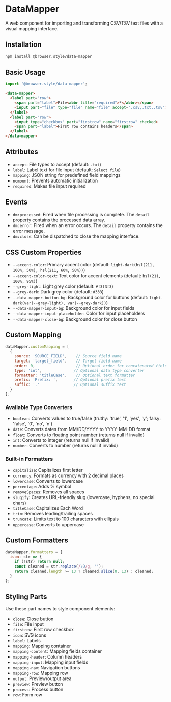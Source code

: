 # DataMapper

A web component for importing and transforming CSV/TSV text files with a visual mapping interface.

## Installation

```bash
npm install @browser.style/data-mapper
```

## Basic Usage

```javascript
import '@browser.style/data-mapper';
```

```html
<data-mapper>
  <label part="row">
    <span part="label">File<abbr title="required">*</abbr></span>
    <input part="file" type="file" name="file" accept=".csv,.txt,.tsv">
  </label>
  <label part="row">
    <input type="checkbox" part="firstrow" name="firstrow" checked>
    <span part="label">First row contains headers</span>
  </label>
</data-mapper>
```

## Attributes

- `accept`: File types to accept (default: `.txt`)
- `label`: Label text for file input (default: `Select file`)
- `mapping`: JSON string for predefined field mappings
- `nomount`: Prevents automatic initialization
- `required`: Makes file input required

## Events

- `dm:processed`: Fired when file processing is complete. The `detail` property contains the processed data array.
- `dm:error`: Fired when an error occurs. The `detail` property contains the error message.
- `dm:close`: Can be dispatched to close the mapping interface.

## CSS Custom Properties

- `--accent-color`: Primary accent color (default: `light-dark(hsl(211, 100%, 50%), hsl(211, 60%, 50%))`)
- `--accent-color-text`: Text color for accent elements (default: `hsl(211, 100%, 95%)`)
- `--grey-light`: Light grey color (default: `#f3f3f3`)
- `--grey-dark`: Dark grey color (default: `#333`)
- `--data-mapper-button-bg`: Background color for buttons (default: `light-dark(var(--grey-light), var(--grey-dark))`)
- `--data-mapper-input-bg`: Background color for input fields
- `--data-mapper-input-placeholder`: Color for input placeholders
- `--data-mapper-close-bg`: Background color for close button

## Custom Mapping

```javascript
dataMapper.customMapping = [
  { 
    source: 'SOURCE_FIELD',    // Source field name
    target: 'target_field',    // Target field name
    order: 0,                  // Optional order for concatenated fields
    type: 'int',              // Optional data type converter
    formatter: 'titleCase',    // Optional text formatter
    prefix: 'Prefix: ',       // Optional prefix text
    suffix: '.'               // Optional suffix text
  }
];
```

### Available Type Converters

- `boolean`: Converts values to true/false (truthy: 'true', '1', 'yes', 'y'; falsy: 'false', '0', 'no', 'n')
- `date`: Converts dates from MM/DD/YYYY to YYYY-MM-DD format
- `float`: Converts to floating point number (returns null if invalid)
- `int`: Converts to integer (returns null if invalid)
- `number`: Converts to number (returns null if invalid)

### Built-in Formatters

- `capitalize`: Capitalizes first letter
- `currency`: Formats as currency with 2 decimal places
- `lowercase`: Converts to lowercase
- `percentage`: Adds % symbol
- `removeSpaces`: Removes all spaces
- `slugify`: Creates URL-friendly slug (lowercase, hyphens, no special chars)
- `titleCase`: Capitalizes Each Word
- `trim`: Removes leading/trailing spaces
- `truncate`: Limits text to 100 characters with ellipsis
- `uppercase`: Converts to uppercase

## Custom Formatters

```javascript
dataMapper.formatters = {
  isbn: str => {
    if (!str) return null;
    const cleaned = str.replace(/\D/g, '');
    return cleaned.length >= 13 ? cleaned.slice(0, 13) : cleaned;
  }
};
```

## Styling Parts

Use these part names to style component elements:

- `close`: Close button
- `file`: File input
- `firstrow`: First row checkbox
- `icon`: SVG icons
- `label`: Labels
- `mapping`: Mapping container
- `mapping-content`: Mapping fields container
- `mapping-header`: Column headers
- `mapping-input`: Mapping input fields
- `mapping-nav`: Navigation buttons
- `mapping-row`: Mapping row
- `output`: Preview/output area
- `preview`: Preview button
- `process`: Process button
- `row`: Form row